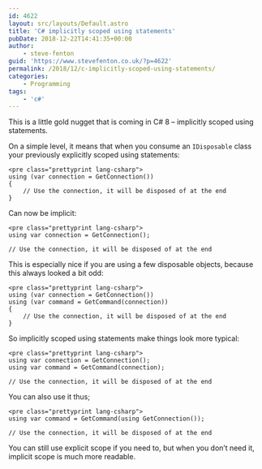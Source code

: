 ```yaml
---
id: 4622
layout: src/layouts/Default.astro
title: 'C# implicitly scoped using statements'
pubDate: 2018-12-22T14:41:35+00:00
author:
    - steve-fenton
guid: 'https://www.stevefenton.co.uk/?p=4622'
permalink: /2018/12/c-implicitly-scoped-using-statements/
categories:
    - Programming
tags:
    - 'c#'
---
```


This is a little gold nugget that is coming in C# 8 – implicitly scoped using statements.

On a simple level, it means that when you consume an `IDisposable` class your previously explicitly scoped using statements:

```
<pre class="prettyprint lang-csharp">
using (var connection = GetConnection())
{
    // Use the connection, it will be disposed of at the end
}
```

Can now be implicit:

```
<pre class="prettyprint lang-csharp">
using var connection = GetConnection();

// Use the connection, it will be disposed of at the end
```

This is especially nice if you are using a few disposable objects, because this always looked a bit odd:

```
<pre class="prettyprint lang-csharp">
using (var connection = GetConnection())
using (var command = GetCommand(connection))
{
    // Use the connection, it will be disposed of at the end
}
```

So implicitly scoped using statements make things look more typical:

```
<pre class="prettyprint lang-csharp">
using var connection = GetConnection();
using var command = GetCommand(connection);

// Use the connection, it will be disposed of at the end
```

You can also use it thus;

```
<pre class="prettyprint lang-csharp">
using var command = GetCommand(using GetConnection());

// Use the connection, it will be disposed of at the end
```

You can still use explicit scope if you need to, but when you don’t need it, implicit scope is much more readable.